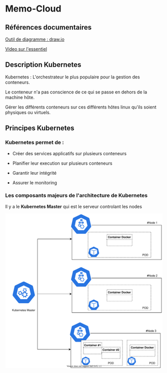 # Memo-Cloud

## Références documentaires

[Outil de diagramme : draw.io](http://draw.io)

[Video sur l'essentiel](https://www.youtube.com/watch?v=NChhdOZV4sY)

## Description Kubernetes

Kubernetes : L'orchestrateur le plus populaire pour la gestion des conteneurs.

Le conteneur n'a pas conscience de ce qui se passe en dehors de la machine hôte.

Gérer les différents conteneurs sur ces différents hôtes linux qu'ils soient physiques ou virtuels.

## Principes Kubernetes

### Kubernetes permet de : 

* Créer des services applicatifs sur plusieurs conteneurs

* Planifier leur execution sur plusieurs conteneurs

* Garantir leur intégrité

* Assurer le monitoring


### Les composants majeurs de l'architecture de Kubernetes

Il y a le **Kubernetes Master** qui est le serveur controlant les nodes

![](Diagram01.svg)


